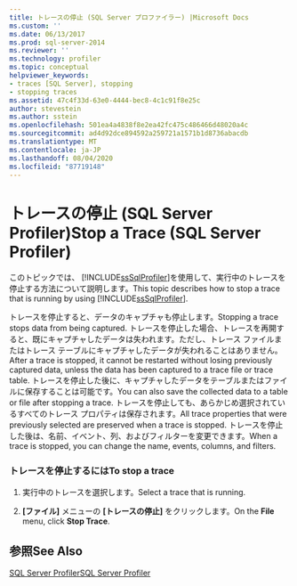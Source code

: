 ```yaml
---
title: トレースの停止 (SQL Server プロファイラー) |Microsoft Docs
ms.custom: ''
ms.date: 06/13/2017
ms.prod: sql-server-2014
ms.reviewer: ''
ms.technology: profiler
ms.topic: conceptual
helpviewer_keywords:
- traces [SQL Server], stopping
- stopping traces
ms.assetid: 47c4f33d-63e0-4444-bec8-4c1c91f8e25c
author: stevestein
ms.author: sstein
ms.openlocfilehash: 501ea4a4838f8e2ea42fc475c486466d48020a4c
ms.sourcegitcommit: ad4d92dce894592a259721a1571b1d8736abacdb
ms.translationtype: MT
ms.contentlocale: ja-JP
ms.lasthandoff: 08/04/2020
ms.locfileid: "87719148"
---
```

# <a name="stop-a-trace-sql-server-profiler"></a><span data-ttu-id="d4e5c-102">トレースの停止 (SQL Server Profiler)</span><span class="sxs-lookup"><span data-stu-id="d4e5c-102">Stop a Trace (SQL Server Profiler)</span></span>
  <span data-ttu-id="d4e5c-103">このトピックでは、 [!INCLUDE[ssSqlProfiler](../../includes/sssqlprofiler-md.md)]を使用して、実行中のトレースを停止する方法について説明します。</span><span class="sxs-lookup"><span data-stu-id="d4e5c-103">This topic describes how to stop a trace that is running by using [!INCLUDE[ssSqlProfiler](../../includes/sssqlprofiler-md.md)].</span></span>  
  
 <span data-ttu-id="d4e5c-104">トレースを停止すると、データのキャプチャも停止します。</span><span class="sxs-lookup"><span data-stu-id="d4e5c-104">Stopping a trace stops data from being captured.</span></span> <span data-ttu-id="d4e5c-105">トレースを停止した場合、トレースを再開すると、既にキャプチャしたデータは失われます。ただし、トレース ファイルまたはトレース テーブルにキャプチャしたデータが失われることはありません。</span><span class="sxs-lookup"><span data-stu-id="d4e5c-105">After a trace is stopped, it cannot be restarted without losing previously captured data, unless the data has been captured to a trace file or trace table.</span></span> <span data-ttu-id="d4e5c-106">トレースを停止した後に、キャプチャしたデータをテーブルまたはファイルに保存することは可能です。</span><span class="sxs-lookup"><span data-stu-id="d4e5c-106">You can also save the collected data to a table or file after stopping a trace.</span></span> <span data-ttu-id="d4e5c-107">トレースを停止しても、あらかじめ選択されているすべてのトレース プロパティは保存されます。</span><span class="sxs-lookup"><span data-stu-id="d4e5c-107">All trace properties that were previously selected are preserved when a trace is stopped.</span></span> <span data-ttu-id="d4e5c-108">トレースを停止した後は、名前、イベント、列、およびフィルターを変更できます。</span><span class="sxs-lookup"><span data-stu-id="d4e5c-108">When a trace is stopped, you can change the name, events, columns, and filters.</span></span>  
  
### <a name="to-stop-a-trace"></a><span data-ttu-id="d4e5c-109">トレースを停止するには</span><span class="sxs-lookup"><span data-stu-id="d4e5c-109">To stop a trace</span></span>  
  
1.  <span data-ttu-id="d4e5c-110">実行中のトレースを選択します。</span><span class="sxs-lookup"><span data-stu-id="d4e5c-110">Select a trace that is running.</span></span>  
  
2.  <span data-ttu-id="d4e5c-111">**[ファイル]** メニューの **[トレースの停止]** をクリックします。</span><span class="sxs-lookup"><span data-stu-id="d4e5c-111">On the **File** menu, click **Stop Trace**.</span></span>  
  
## <a name="see-also"></a><span data-ttu-id="d4e5c-112">参照</span><span class="sxs-lookup"><span data-stu-id="d4e5c-112">See Also</span></span>  
 [<span data-ttu-id="d4e5c-113">SQL Server Profiler</span><span class="sxs-lookup"><span data-stu-id="d4e5c-113">SQL Server Profiler</span></span>](sql-server-profiler.md)  
  
  
